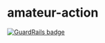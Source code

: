 # amateur-action

[![GuardRails badge](https://badges.production.guardrails.io/shtakai/amateur-action.svg)](https://www.guardrails.io)
